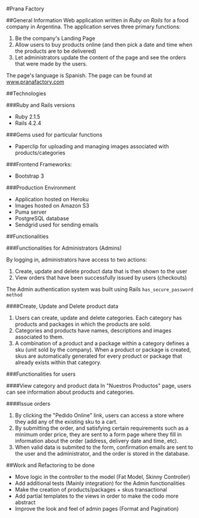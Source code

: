 #Prana Factory

##General Information
Web application written in *Ruby on Rails* for a food company in Argentina. The application serves three primary functions:

  1. Be the company's Landing Page
  2. Allow users to buy products online (and then pick a date and time when the products are to be delivered)
  3. Let administrators update the content of the page and see the orders that were made by the users.

The page's language is Spanish.
The page can be found at www.pranafactory.com

##Technologies

###Ruby and Rails versions
 - Ruby 2.1.5
 - Rails 4.2.4

###Gems used for particular functions
 - Paperclip for uploading and managing images associated with products/categories

###Frontend Frameworks:
  - Bootstrap 3

###Production Environment
  - Application hosted on Heroku
  - Images hosted on Amazon S3
  - Puma server
  - PostgreSQL database
  - Sendgrid used for sending emails

##Functionalities

###Functionalities for Administrators (Admins)

By logging in, administrators have access to two actions:

1. Create, update and delete product data that is then shown to the user
2. View orders that have been successfully issued by users (checkouts)

The Admin authentication system was built using Rails `has_secure_password method`

####Create, Update and Delete product data

1. Users can create, update and delete categories. Each category has products and packages in which the products are sold.
2. Categories and products have names, descriptions and images associated to them.  
3. A combination of a product and a package within a category defines a sku (unit sold by the company). When a product or package is created, skus are automatically generated for every product or package that already exists within that category.


###Functionalities for users

####View category and product data
In "Nuestros Productos" page, users can see information about products and categories.

####Issue orders

1. By clicking the "Pedido Online" link, users can access a store where they add any of the existing sku to a cart.
2. By submitting the order, and satisfying certain requirements such as a minimum order price, they are sent to a form page where they fill in information about the order (address, delivery date and time, etc).
3. When valid data is submited to the form, confirmation emails are sent to the user and the administrator, and the order is stored in the database.

##Work and Refactoring to be done
* Move logic in the controller to the model (Fat Model, Skinny Controller)
* Add additional tests (Mainly integration) for the Admin functionalities
* Make the creation of products/packages + skus transactional
* Add partial templates to the views in order to make the codo more abstract
* Improve the look and feel of admin pages (Format and Pagination)
